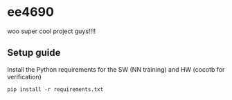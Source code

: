 # ee4690
woo super cool project guys!!!!

## Setup guide
Install the Python requirements for the SW (NN training) and HW (cocotb for verification)
```
pip install -r requirements.txt
```